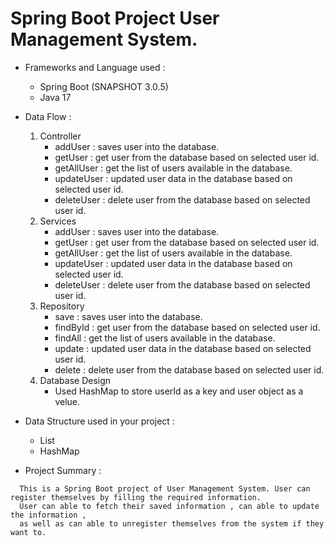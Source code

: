 # Spring Boot Project User Management System.

- Frameworks and Language used :
  - Spring Boot (SNAPSHOT 3.0.5)
  - Java 17

- Data Flow :
  1. Controller
      - addUser : saves user into the database.
      - getUser : get user from the database based on selected user id.
      - getAllUser : get the list of users available in the database.
      - updateUser : updated user data in the database  based on selected user id.
      - deleteUser : delete user from the database based on selected user id.
  2. Services
      - addUser : saves user into the database.
      - getUser : get user from the database based on selected user id.
      - getAllUser : get the list of users available in the database.
      - updateUser : updated user data in the database  based on selected user id.
      - deleteUser : delete user from the database based on selected user id.
  3. Repository
      - save : saves user into the database.
      - findById : get user from the database based on selected user id.
      - findAll : get the list of users available in the database.
      - update : updated user data in the database  based on selected user id.
      - delete : delete user from the database based on selected user id.
  4. Database Design
      - Used HashMap to store userId as a key and user object as a velue.
   
- Data Structure used in your project :
  - List
  - HashMap

- Project Summary :
```
  This is a Spring Boot project of User Management System. User can register themselves by filling the required information.
  User can able to fetch their saved information , can able to update the information ,
  as well as can able to unregister themselves from the system if they want to.
```
